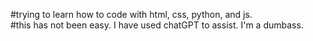 #trying to learn how to code with html, css, python, and js.  
#this has not been easy.  I have used chatGPT to assist.  I'm a dumbass.
